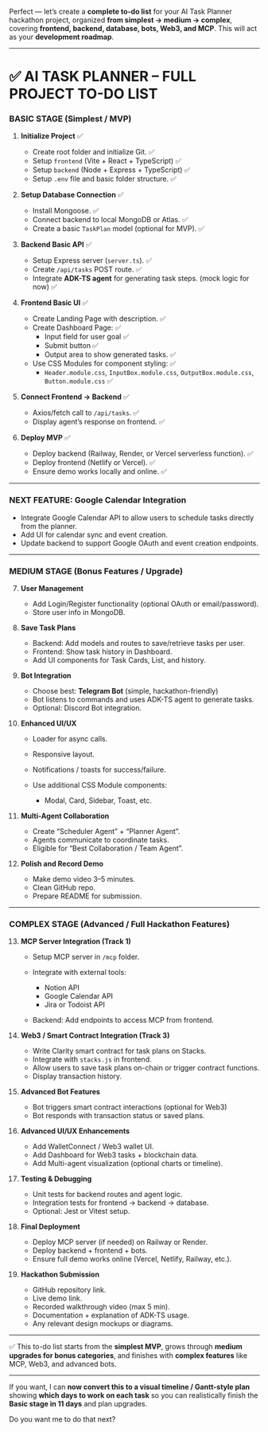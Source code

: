 Perfect — let’s create a **complete to-do list** for your AI Task Planner hackathon project, organized **from simplest → medium → complex**, covering **frontend, backend, database, bots, Web3, and MCP**. This will act as your **development roadmap**.

---

# ✅ AI TASK PLANNER – FULL PROJECT TO-DO LIST

### **BASIC STAGE (Simplest / MVP)**


1. **Initialize Project** ✅
    * Create root folder and initialize Git. ✅
    * Setup `frontend` (Vite + React + TypeScript) ✅
    * Setup `backend` (Node + Express + TypeScript) ✅
    * Setup `.env` file and basic folder structure. ✅


2. **Setup Database Connection** ✅
    * Install Mongoose. ✅
    * Connect backend to local MongoDB or Atlas. ✅
    * Create a basic `TaskPlan` model (optional for MVP). ✅


3. **Backend Basic API** ✅
    * Setup Express server (`server.ts`). ✅
    * Create `/api/tasks` POST route. ✅
    * Integrate **ADK-TS agent** for generating task steps. (mock logic for now) ✅


4. **Frontend Basic UI** ✅
     * Create Landing Page with description. ✅
     * Create Dashboard Page: ✅
         * Input field for user goal ✅
         * Submit button ✅
         * Output area to show generated tasks. ✅
     * Use CSS Modules for component styling: ✅
         * `Header.module.css`, `InputBox.module.css`, `OutputBox.module.css`, `Button.module.css` ✅


5. **Connect Frontend → Backend** ✅
    * Axios/fetch call to `/api/tasks`. ✅
    * Display agent’s response on frontend. ✅

6. **Deploy MVP** ✅
    * Deploy backend (Railway, Render, or Vercel serverless function). ✅
    * Deploy frontend (Netlify or Vercel). ✅
    * Ensure demo works locally and online. ✅

---

### **NEXT FEATURE: Google Calendar Integration**

* Integrate Google Calendar API to allow users to schedule tasks directly from the planner.
* Add UI for calendar sync and event creation.
* Update backend to support Google OAuth and event creation endpoints.

---

### **MEDIUM STAGE (Bonus Features / Upgrade)**

7. **User Management**

   * Add Login/Register functionality (optional OAuth or email/password).
   * Store user info in MongoDB.

8. **Save Task Plans**

   * Backend: Add models and routes to save/retrieve tasks per user.
   * Frontend: Show task history in Dashboard.
   * Add UI components for Task Cards, List, and history.

9. **Bot Integration**

   * Choose best: **Telegram Bot** (simple, hackathon-friendly)
   * Bot listens to commands and uses ADK-TS agent to generate tasks.
   * Optional: Discord Bot integration.

10. **Enhanced UI/UX**

    * Loader for async calls.
    * Responsive layout.
    * Notifications / toasts for success/failure.
    * Use additional CSS Module components:

      * Modal, Card, Sidebar, Toast, etc.

11. **Multi-Agent Collaboration**

    * Create “Scheduler Agent” + “Planner Agent”.
    * Agents communicate to coordinate tasks.
    * Eligible for “Best Collaboration / Team Agent”.

12. **Polish and Record Demo**

    * Make demo video 3–5 minutes.
    * Clean GitHub repo.
    * Prepare README for submission.

---

### **COMPLEX STAGE (Advanced / Full Hackathon Features)**

13. **MCP Server Integration (Track 1)**

    * Setup MCP server in `/mcp` folder.
    * Integrate with external tools:

      * Notion API
      * Google Calendar API
      * Jira or Todoist API
    * Backend: Add endpoints to access MCP from frontend.

14. **Web3 / Smart Contract Integration (Track 3)**

    * Write Clarity smart contract for task plans on Stacks.
    * Integrate with `stacks.js` in frontend.
    * Allow users to save task plans on-chain or trigger contract functions.
    * Display transaction history.

15. **Advanced Bot Features**

    * Bot triggers smart contract interactions (optional for Web3)
    * Bot responds with transaction status or saved plans.

16. **Advanced UI/UX Enhancements**

    * Add WalletConnect / Web3 wallet UI.
    * Add Dashboard for Web3 tasks + blockchain data.
    * Add Multi-agent visualization (optional charts or timeline).

17. **Testing & Debugging**

    * Unit tests for backend routes and agent logic.
    * Integration tests for frontend → backend → database.
    * Optional: Jest or Vitest setup.

18. **Final Deployment**

    * Deploy MCP server (if needed) on Railway or Render.
    * Deploy backend + frontend + bots.
    * Ensure full demo works online (Vercel, Netlify, Railway, etc.).

19. **Hackathon Submission**

    * GitHub repository link.
    * Live demo link.
    * Recorded walkthrough video (max 5 min).
    * Documentation + explanation of ADK-TS usage.
    * Any relevant design mockups or diagrams.

---

✅ This to-do list starts from the **simplest MVP**, grows through **medium upgrades for bonus categories**, and finishes with **complex features** like MCP, Web3, and advanced bots.

---

If you want, I can **now convert this to a visual timeline / Gantt-style plan** showing **which days to work on each task** so you can realistically finish the **Basic stage in 11 days** and plan upgrades.

Do you want me to do that next?
